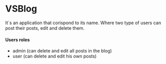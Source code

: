 # VSBlog

It`s an application that corispond to its name.
Where two type of users can post their posts, edit and delete them.


#### Users roles
- admin (can delete and edit all posts in the blog)
- user (can delete and edit his own posts)